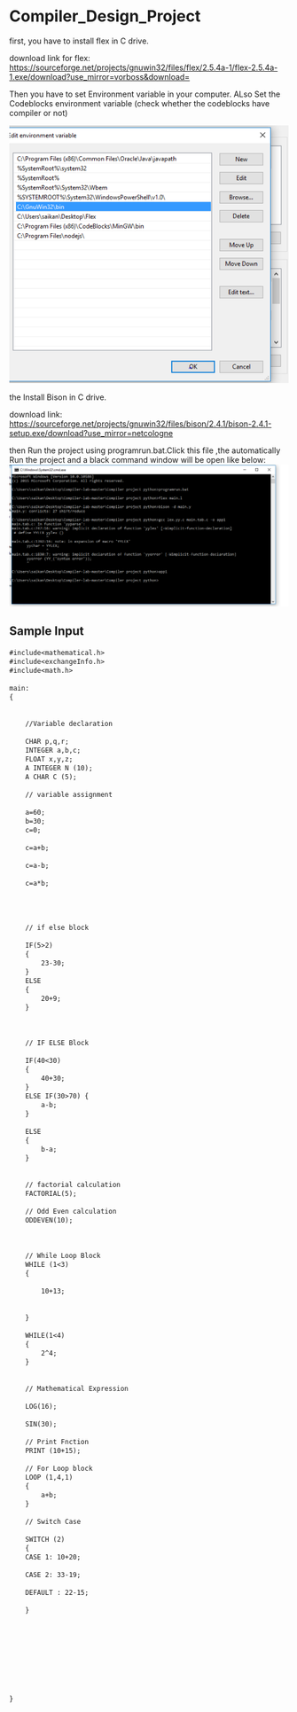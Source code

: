 # Compiler_Design_Project
first, you have to install flex in  C drive.

download link for flex: https://sourceforge.net/projects/gnuwin32/files/flex/2.5.4a-1/flex-2.5.4a-1.exe/download?use_mirror=vorboss&download=

Then you have to set Environment variable in your computer. ALso Set the Codeblocks environment variable (check whether the codeblocks have compiler or not)

![Image](images/Capture.PNG)

the Install Bison in C drive.

download link: https://sourceforge.net/projects/gnuwin32/files/bison/2.4.1/bison-2.4.1-setup.exe/download?use_mirror=netcologne

then Run the project using programrun.bat.Click this file ,the automatically Run the project and a black command window will be open like below:
![Image](images/Capture2.PNG)

## Sample Input

```Bangla
#include<mathematical.h>
#include<exchangeInfo.h>
#include<math.h>

main:
{
 

	//Variable declaration

	CHAR p,q,r;
	INTEGER a,b,c;
	FLOAT x,y,z;
	A INTEGER N (10);
	A CHAR C (5);

	// variable assignment

	a=60;
	b=30;
	c=0;
	
	c=a+b;
	
	c=a-b;

	c=a*b;


	

	// if else block

	IF(5>2)
	{
		23-30;
	}
	ELSE
	{
		20+9;
	}



	// IF ELSE Block

	IF(40<30)
	{
		40+30;
	}
	ELSE IF(30>70) {
		a-b;
	}
	
	ELSE
	{
		b-a;
	}
	

	// factorial calculation
	FACTORIAL(5);

	// Odd Even calculation
 	ODDEVEN(10);



 	// While Loop Block
	WHILE (1<3)
	{

		10+13;


	}

	WHILE(1<4)
	{
		2^4;
	}


	// Mathematical Expression
	
	LOG(16);
	
	SIN(30);

	// Print Fnction
	PRINT (10+15);

	// For Loop block
	LOOP (1,4,1)
	{
		a+b;
	}

	// Switch Case
	
	SWITCH (2) 
	{
	CASE 1: 10+20;

	CASE 2: 33-19;

	DEFAULT : 22-15;
	
	}

	

	





}	





 






 

